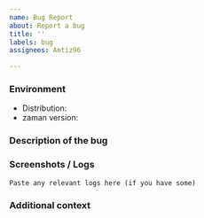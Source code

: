```yaml
---
name: Bug Report
about: Report a bug
title: ''
labels: bug
assignees: Antiz96

---
```


<!-- Please, read the contributing guidelines before opening an issue: https://github.com/Antiz96/zaman/blob/main/CONTRIBUTING.md -->

### Environment

<!-- Please, provide the following information
Distribution examples are Arch Linux, Debian, Alpine, Gentoo, Fedora...
The zaman version can be retrieved by running `zaman --version` -->

- Distribution:
- zaman version:

### Description of the bug

<!-- Describe the issue you're facing -->

### Screenshots / Logs

<!-- If you have any screenshots to illustrate the issue or any relevant logs, paste them below
For instance, it could be useful to provide debug traces by running `zaman --debug` (or `zaman [OPTION] --debug` if the issue you're facing is about a specific option) -->

```text
Paste any relevant logs here (if you have some)
```

### Additional context

<!-- If you have any additional context or details about your issue that could help solving it, provide them here -->
